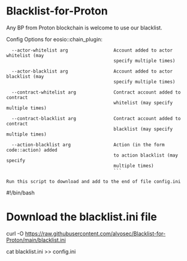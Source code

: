 # Blacklist-for-Proton

Any BP from Proton blockchain is welcome to use our blacklist.

Config Options for eosio::chain_plugin:

```
  --actor-whitelist arg                 Account added to actor whitelist (may 
                                        specify multiple times)
  
  --actor-blacklist arg                 Account added to actor blacklist (may 
                                        specify multiple times)
  
  --contract-whitelist arg              Contract account added to contract 
                                        whitelist (may specify multiple times)
  
  --contract-blacklist arg              Contract account added to contract 
                                        blacklist (may specify multiple times)
  
  --action-blacklist arg                Action (in the form code::action) added
                                        to action blacklist (may specify 
                                        multiple times)
                                        ```

Run this script to download and add to the end of file config.ini
```
#!/bin/bash

# Download the blacklist.ini file
curl -O https://raw.githubusercontent.com/alvosec/Blacklist-for-Proton/main/blacklist.ini

cat blacklist.ini >> config.ini
```
